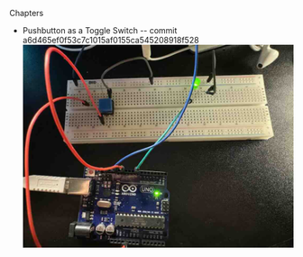 Chapters

* Pushbutton as a Toggle Switch -- commit a6d465ef0f53c7c1015af0155ca545208918f528 ![ref](/images/8.jpg)
